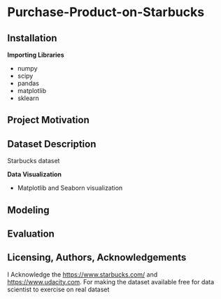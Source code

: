 # Purchase-Product-on-Starbucks
## Installation
**Importing Libraries**</br>
* numpy
* scipy
* pandas
* matplotlib
* sklearn
## Project Motivation

## Dataset Description 
Starbucks dataset


**Data Visualization**</br>
* Matplotlib and Seaborn visualization </br>
## Modeling 


## Evaluation 

## Licensing, Authors, Acknowledgements
  I Acknowledge the https://www.starbucks.com/ and https://www.udacity.com. For making the dataset available free for data scientist to exercise on real dataset
